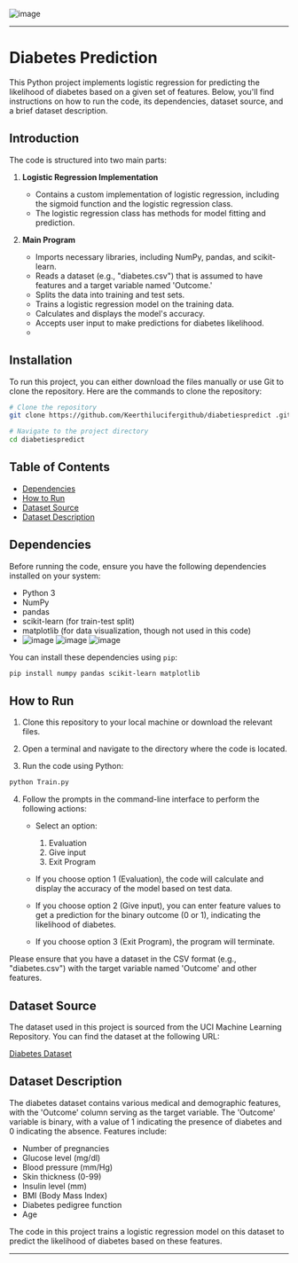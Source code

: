 ![image](https://github.com/Keerthilucifergithub/diabetiespredict/assets/138312646/2dc5e0a7-3b04-4dc8-83e2-378bf8638bd3)


---

# Diabetes Prediction

This Python project implements logistic regression for predicting the likelihood of diabetes based on a given set of features. Below, you'll find instructions on how to run the code, its dependencies, dataset source, and a brief dataset description.

## Introduction

The code is structured into two main parts:

1. **Logistic Regression Implementation**
   - Contains a custom implementation of logistic regression, including the sigmoid function and the logistic regression class.
   - The logistic regression class has methods for model fitting and prediction.

2. **Main Program**
   - Imports necessary libraries, including NumPy, pandas, and scikit-learn.
   - Reads a dataset (e.g., "diabetes.csv") that is assumed to have features and a target variable named 'Outcome.'
   - Splits the data into training and test sets.
   - Trains a logistic regression model on the training data.
   - Calculates and displays the model's accuracy.
   - Accepts user input to make predictions for diabetes likelihood.
   - 
## Installation

To run this project, you can either download the files manually or use Git to clone the repository. Here are the commands to clone the repository:

```bash
# Clone the repository
git clone https://github.com/Keerthilucifergithub/diabetiespredict .git

# Navigate to the project directory
cd diabetiespredict 
 ```
     

## Table of Contents

- [Dependencies](#dependencies)
- [How to Run](#how-to-run)
- [Dataset Source](#dataset-source)
- [Dataset Description](#dataset-description)

## Dependencies

Before running the code, ensure you have the following dependencies installed on your system:

- Python 3
- NumPy
- pandas
- scikit-learn (for train-test split)
- matplotlib (for data visualization, though not used in this code)
- ![image](https://github.com/Keerthilucifergithub/diabetiespredict/assets/138312646/17935095-ce84-487e-a875-abc8a3f0da09 )           ![image](https://github.com/Keerthilucifergithub/diabetiespredict/assets/138312646/d0aaebf3-415d-49a9-beed-9a4b3fca86a3)
![image](https://github.com/Keerthilucifergithub/diabetiespredict/assets/138312646/667efbd9-10af-40c2-8363-344517219ecb)



You can install these dependencies using `pip`:

```bash
pip install numpy pandas scikit-learn matplotlib
```

## How to Run

1. Clone this repository to your local machine or download the relevant files.

2. Open a terminal and navigate to the directory where the code is located.

3. Run the code using Python:

```bash
python Train.py
```


4. Follow the prompts in the command-line interface to perform the following actions:

   - Select an option:
     1) Evaluation
     2) Give input
     3) Exit Program

   - If you choose option 1 (Evaluation), the code will calculate and display the accuracy of the model based on test data.

   - If you choose option 2 (Give input), you can enter feature values to get a prediction for the binary outcome (0 or 1), indicating the likelihood of diabetes.

   - If you choose option 3 (Exit Program), the program will terminate.

Please ensure that you have a dataset in the CSV format (e.g., "diabetes.csv") with the target variable named 'Outcome' and other features.

## Dataset Source

The dataset used in this project is sourced from the UCI Machine Learning Repository. You can find the dataset at the following URL:

[Diabetes Dataset](https://www.kaggle.com/datasets/mathchi/diabetes-data-set/download?datasetVersionNumber=1)

## Dataset Description

The diabetes dataset contains various medical and demographic features, with the 'Outcome' column serving as the target variable. The 'Outcome' variable is binary, with a value of 1 indicating the presence of diabetes and 0 indicating the absence. Features include:

- Number of pregnancies
- Glucose level (mg/dl)
- Blood pressure (mm/Hg)
- Skin thickness (0-99)
- Insulin level (mm)
- BMI (Body Mass Index)
- Diabetes pedigree function
- Age

The code in this project trains a logistic regression model on this dataset to predict the likelihood of diabetes based on these features.

---

